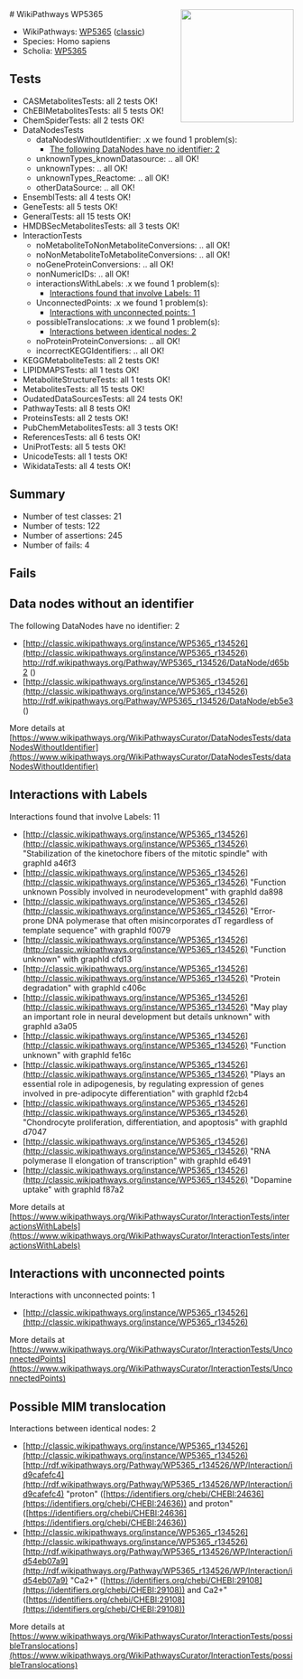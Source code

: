 <img style="float: right; width: 200px" src="https://upload.wikimedia.org/wikipedia/commons/thumb/8/83/Wplogo_with_text_500.png/640px-Wplogo_with_text_500.png" />
# WikiPathways WP5365

* WikiPathways: [WP5365](https://wikipathways.org/pathways/WP5365) ([classic](https://classic.wikipathways.org/instance/WP5365))
* Species: Homo sapiens
* Scholia: [WP5365](https://scholia.toolforge.org/wikipathways/WP5365)
## Tests
* CASMetabolitesTests: all 2 tests OK!
* ChEBIMetabolitesTests: all 5 tests OK!
* ChemSpiderTests: all 2 tests OK!
* DataNodesTests
    * dataNodesWithoutIdentifier: .x we found 1 problem(s):
        * [The following DataNodes have no identifier: 2](#d2d32fa1)
    * unknownTypes_knownDatasource: .. all OK!
    * unknownTypes: .. all OK!
    * unknownTypes_Reactome: .. all OK!
    * otherDataSource: .. all OK!
* EnsemblTests: all 4 tests OK!
* GeneTests: all 5 tests OK!
* GeneralTests: all 15 tests OK!
* HMDBSecMetabolitesTests: all 3 tests OK!
* InteractionTests
    * noMetaboliteToNonMetaboliteConversions: .. all OK!
    * noNonMetaboliteToMetaboliteConversions: .. all OK!
    * noGeneProteinConversions: .. all OK!
    * nonNumericIDs: .. all OK!
    * interactionsWithLabels: .x we found 1 problem(s):
        * [Interactions found that involve Labels: 11](#fe97a8b9)
    * UnconnectedPoints: .x we found 1 problem(s):
        * [Interactions with unconnected points: 1](#35a61ad9)
    * possibleTranslocations: .x we found 1 problem(s):
        * [Interactions between identical nodes: 2](#1c118207)
    * noProteinProteinConversions: .. all OK!
    * incorrectKEGGIdentifiers: .. all OK!
* KEGGMetaboliteTests: all 2 tests OK!
* LIPIDMAPSTests: all 1 tests OK!
* MetaboliteStructureTests: all 1 tests OK!
* MetabolitesTests: all 15 tests OK!
* OudatedDataSourcesTests: all 24 tests OK!
* PathwayTests: all 8 tests OK!
* ProteinsTests: all 2 tests OK!
* PubChemMetabolitesTests: all 3 tests OK!
* ReferencesTests: all 6 tests OK!
* UniProtTests: all 5 tests OK!
* UnicodeTests: all 1 tests OK!
* WikidataTests: all 4 tests OK!


## Summary

* Number of test classes: 21
* Number of tests: 122
* Number of assertions: 245
* Number of fails: 4

## Fails

<a name="d2d32fa1" />

## Data nodes without an identifier

The following DataNodes have no identifier: 2

* [http://classic.wikipathways.org/instance/WP5365_r134526](http://classic.wikipathways.org/instance/WP5365_r134526) http://rdf.wikipathways.org/Pathway/WP5365_r134526/DataNode/d65b2 ()
* [http://classic.wikipathways.org/instance/WP5365_r134526](http://classic.wikipathways.org/instance/WP5365_r134526) http://rdf.wikipathways.org/Pathway/WP5365_r134526/DataNode/eb5e3 ()


More details at [https://www.wikipathways.org/WikiPathwaysCurator/DataNodesTests/dataNodesWithoutIdentifier](https://www.wikipathways.org/WikiPathwaysCurator/DataNodesTests/dataNodesWithoutIdentifier)

<a name="fe97a8b9" />

## Interactions with Labels

Interactions found that involve Labels: 11

* [http://classic.wikipathways.org/instance/WP5365_r134526](http://classic.wikipathways.org/instance/WP5365_r134526) "Stabilization of the kinetochore
fibers of the mitotic spindle" with graphId a46f3
* [http://classic.wikipathways.org/instance/WP5365_r134526](http://classic.wikipathways.org/instance/WP5365_r134526) "Function unknown
Possibly involved 
in neurodevelopment" with graphId da898
* [http://classic.wikipathways.org/instance/WP5365_r134526](http://classic.wikipathways.org/instance/WP5365_r134526) "Error-prone DNA polymerase that often misincorporates
dT regardless of template sequence" with graphId f0079
* [http://classic.wikipathways.org/instance/WP5365_r134526](http://classic.wikipathways.org/instance/WP5365_r134526) "Function unknown" with graphId cfd13
* [http://classic.wikipathways.org/instance/WP5365_r134526](http://classic.wikipathways.org/instance/WP5365_r134526) "Protein degradation" with graphId c406c
* [http://classic.wikipathways.org/instance/WP5365_r134526](http://classic.wikipathways.org/instance/WP5365_r134526) "May play an important 
role in neural development
but details unknown" with graphId a3a05
* [http://classic.wikipathways.org/instance/WP5365_r134526](http://classic.wikipathways.org/instance/WP5365_r134526) "Function unknown" with graphId fe16c
* [http://classic.wikipathways.org/instance/WP5365_r134526](http://classic.wikipathways.org/instance/WP5365_r134526) "Plays an essential role in adipogenesis, 
by regulating expression of genes involved
in pre-adipocyte differentiation" with graphId f2cb4
* [http://classic.wikipathways.org/instance/WP5365_r134526](http://classic.wikipathways.org/instance/WP5365_r134526) "Chondrocyte proliferation, 
differentiation, and apoptosis" with graphId d7047
* [http://classic.wikipathways.org/instance/WP5365_r134526](http://classic.wikipathways.org/instance/WP5365_r134526) "RNA polymerase II elongation of transcription" with graphId e6491
* [http://classic.wikipathways.org/instance/WP5365_r134526](http://classic.wikipathways.org/instance/WP5365_r134526) "Dopamine uptake" with graphId f87a2


More details at [https://www.wikipathways.org/WikiPathwaysCurator/InteractionTests/interactionsWithLabels](https://www.wikipathways.org/WikiPathwaysCurator/InteractionTests/interactionsWithLabels)

<a name="35a61ad9" />

## Interactions with unconnected points

Interactions with unconnected points: 1

* [http://classic.wikipathways.org/instance/WP5365_r134526](http://classic.wikipathways.org/instance/WP5365_r134526)


More details at [https://www.wikipathways.org/WikiPathwaysCurator/InteractionTests/UnconnectedPoints](https://www.wikipathways.org/WikiPathwaysCurator/InteractionTests/UnconnectedPoints)

<a name="1c118207" />

## Possible MIM translocation

Interactions between identical nodes: 2

* [http://classic.wikipathways.org/instance/WP5365_r134526](http://classic.wikipathways.org/instance/WP5365_r134526) [http://rdf.wikipathways.org/Pathway/WP5365_r134526/WP/Interaction/id9cafefc4](http://rdf.wikipathways.org/Pathway/WP5365_r134526/WP/Interaction/id9cafefc4) "proton" ([https://identifiers.org/chebi/CHEBI:24636](https://identifiers.org/chebi/CHEBI:24636)) and 
proton" ([https://identifiers.org/chebi/CHEBI:24636](https://identifiers.org/chebi/CHEBI:24636))
* [http://classic.wikipathways.org/instance/WP5365_r134526](http://classic.wikipathways.org/instance/WP5365_r134526) [http://rdf.wikipathways.org/Pathway/WP5365_r134526/WP/Interaction/id54eb07a9](http://rdf.wikipathways.org/Pathway/WP5365_r134526/WP/Interaction/id54eb07a9) "Ca2+" ([https://identifiers.org/chebi/CHEBI:29108](https://identifiers.org/chebi/CHEBI:29108)) and 
Ca2+" ([https://identifiers.org/chebi/CHEBI:29108](https://identifiers.org/chebi/CHEBI:29108))


More details at [https://www.wikipathways.org/WikiPathwaysCurator/InteractionTests/possibleTranslocations](https://www.wikipathways.org/WikiPathwaysCurator/InteractionTests/possibleTranslocations)

